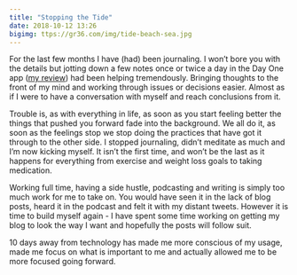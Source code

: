 ```yaml
---
title: "Stopping the Tide"
date: 2018-10-12 13:26
bigimg: ttps://gr36.com/img/tide-beach-sea.jpg
---
```

For the last few months I have (had) been journaling. I won’t bore you with the details but jotting down a few notes once or twice a day in the Day One app ([my review](https://gr36.com/2017-12-20-day-one-review/)) had been helping tremendously. Bringing thoughts to the front of my mind and working through issues or decisions easier. Almost as if I were to have a conversation with myself and reach conclusions from it. 

Trouble is, as with everything in life, as soon as you start feeling better the things that pushed you forward fade into the background. We all do it, as soon as the feelings stop we stop doing the practices that have got it through to the other side. I stopped journaling, didn’t meditate as much and I’m now kicking myself. It isn’t the first time, and won’t be the last as it happens for everything from exercise and weight loss goals to taking medication.

Working full time, having a side hustle, podcasting and writing is simply too much work for me to take on. You would have seen it in the lack of blog posts, heard it in the podcast and felt it with my distant tweets. However it is time to build myself again - I have spent some time working on getting my blog to look the way I want and hopefully the posts will follow suit. 

10 days away from technology has made me more conscious of my usage, made me focus on what is important to me and actually allowed me to be more focused going forward. 
